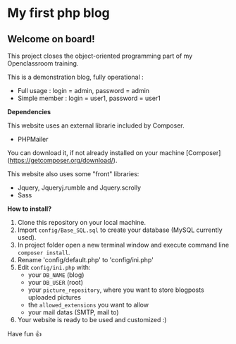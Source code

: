 # My first php blog
## Welcome on board!
This project closes the object-oriented programming part of my Openclassroom training.

This is a demonstration blog, fully operational :
- Full usage : login = admin, password = admin
- Simple member : login = user1, password = user1 

**Dependencies**

This website uses an external librarie included by Composer.
- PHPMailer

You can download it, if not already installed on your machine [Composer] (https://getcomposer.org/download/).

This website also uses some "front" libraries:

- Jquery, Jqueryj.rumble and Jquery.scrolly
- Sass


**How to install?**

1. Clone this repository on your local machine.
2. Import `config/Base_SQL.sql` to create your database (MySQL currently used).
3. In project folder open a new terminal window and execute command line `composer install`.
4. Rename 'config/default.php' to 'config/ini.php'
4. Edit `config/ini.php` with:
	* your `DB_NAME` (blog)
	* your `DB_USER` (root)
	* your `picture_repository`, where you want to store blogposts uploaded pictures
	* the `allowed_extensions` you want to allow
	* your mail datas (SMTP, mail to)
5. Your website is ready to be used and customized :)

Have fun :+1: